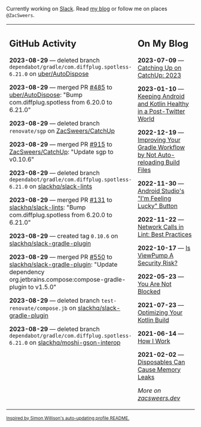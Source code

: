 Currently working on [Slack](https://slack.com/). Read [my blog](https://zacsweers.dev/) or follow me on places `@ZacSweers`.

<table><tr><td valign="top" width="60%">

## GitHub Activity
<!-- githubActivity starts -->
**2023-08-29** — deleted branch `dependabot/gradle/com.diffplug.spotless-6.21.0` on [uber/AutoDispose](https://github.com/uber/AutoDispose)

**2023-08-29** — merged PR [#485](https://github.com/uber/AutoDispose/pull/485) to [uber/AutoDispose](https://github.com/uber/AutoDispose): "Bump com.diffplug.spotless from 6.20.0 to 6.21.0"

**2023-08-29** — deleted branch `renovate/sgp` on [ZacSweers/CatchUp](https://github.com/ZacSweers/CatchUp)

**2023-08-29** — merged PR [#915](https://github.com/ZacSweers/CatchUp/pull/915) to [ZacSweers/CatchUp](https://github.com/ZacSweers/CatchUp): "Update sgp to v0.10.6"

**2023-08-29** — deleted branch `dependabot/gradle/com.diffplug.spotless-6.21.0` on [slackhq/slack-lints](https://github.com/slackhq/slack-lints)

**2023-08-29** — merged PR [#131](https://github.com/slackhq/slack-lints/pull/131) to [slackhq/slack-lints](https://github.com/slackhq/slack-lints): "Bump com.diffplug.spotless from 6.20.0 to 6.21.0"

**2023-08-29** — created tag `0.10.6` on [slackhq/slack-gradle-plugin](https://github.com/slackhq/slack-gradle-plugin)

**2023-08-29** — merged PR [#550](https://github.com/slackhq/slack-gradle-plugin/pull/550) to [slackhq/slack-gradle-plugin](https://github.com/slackhq/slack-gradle-plugin): "Update dependency org.jetbrains.compose:compose-gradle-plugin to v1.5.0"

**2023-08-29** — deleted branch `test-renovate/compose.jb` on [slackhq/slack-gradle-plugin](https://github.com/slackhq/slack-gradle-plugin)

**2023-08-29** — deleted branch `dependabot/gradle/com.diffplug.spotless-6.21.0` on [slackhq/moshi-gson-interop](https://github.com/slackhq/moshi-gson-interop)
<!-- githubActivity ends -->
</td><td valign="top" width="40%">

## On My Blog
<!-- blog starts -->
**2023-07-09** — [Catching Up on CatchUp: 2023](https://www.zacsweers.dev/catching-up-on-catchup-2023/)

**2023-01-10** — [Keeping Android and Kotlin Healthy in a Post-Twitter World](https://www.zacsweers.dev/keeping-android-healthy/)

**2022-12-19** — [Improving Your Gradle Workflow by Not Auto-reloading Build Files](https://www.zacsweers.dev/improving-your-workflow-by-not-auto-reloading-build-files/)

**2022-11-30** — [Android Studio's "I'm Feeling Lucky" Button](https://www.zacsweers.dev/android-studios-im-feeling-lucky-button/)

**2022-11-22** — [Network Calls in Lint: Best Practices](https://www.zacsweers.dev/network-calls-in-lint-best-practices/)

**2022-10-17** — [Is ViewPump A Security Risk?](https://www.zacsweers.dev/is-viewpump-a-security-risk/)

**2022-05-23** — [You Are Not Blocked](https://www.zacsweers.dev/you-are-not-blocked/)

**2021-07-23** — [Optimizing Your Kotlin Build](https://www.zacsweers.dev/optimizing-your-kotlin-build/)

**2021-06-14** — [How I Work](https://www.zacsweers.dev/how-i-work/)

**2021-02-02** — [Disposables Can Cause Memory Leaks](https://www.zacsweers.dev/disposables-can-cause-memory-leaks/)
<!-- blog ends -->
_More on [zacsweers.dev](https://zacsweers.dev/)_
</td></tr></table>

<sub><a href="https://simonwillison.net/2020/Jul/10/self-updating-profile-readme/">Inspired by Simon Willison's auto-updating profile README.</a></sub>